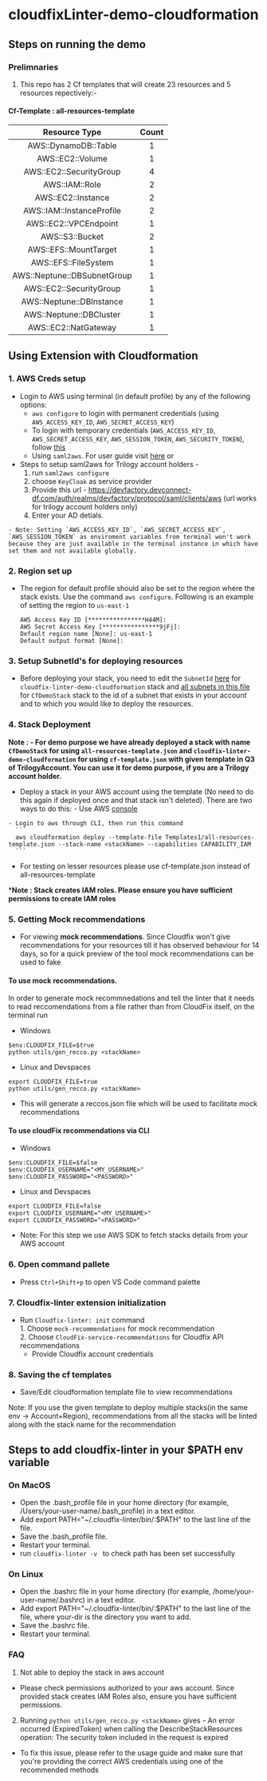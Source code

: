 # cloudfixLinter-demo-cloudformation

## Steps on running the demo

### Prelimnaries

1. This repo has 2 Cf templates that  will create 23 resources and 5 resources repectively:-

#### Cf-Template : all-resources-template

| Resource Type   |      Count      |
|:----------:|:-------------:|
| AWS::DynamoDB::Table |  1 |   
| AWS::EC2::Volume     |  1 |
| AWS::EC2::SecurityGroup |  4 |
| AWS::IAM::Role       |  2 |
| AWS::EC2::Instance   |  2 |
| AWS::IAM::InstanceProfile |  2 |
| AWS::EC2::VPCEndpoint|  1 | 
| AWS::S3::Bucket      |  2 |
| AWS::EFS::MountTarget|  1 | 
| AWS::EFS::FileSystem |  1 |
| AWS::Neptune::DBSubnetGroup |  1 |
| AWS::EC2::SecurityGroup  |  1 |
| AWS::Neptune::DBInstance |  1 | 
| AWS::Neptune::DBCluster |  1 |
| AWS::EC2::NatGateway |  1 | 



## Using Extension with Cloudformation

 ### 1.  AWS Creds setup
  - Login to AWS using terminal (in default profile) by any of the following options:
    - `aws configure` to login with permanent credentials (using `AWS_ACCESS_KEY_ID`, `AWS_SECRET_ACCESS_KEY`)
    - To login with temporary credentials (`AWS_ACCESS_KEY_ID`, `AWS_SECRET_ACCESS_KEY`, `AWS_SESSION_TOKEN`, `AWS_SECURITY_TOKEN`), follow [this](https://docs.aws.amazon.com/IAM/latest/UserGuide/id_credentials_temp_use-resources.html#using-temp-creds-sdk-cli)
    - Using `saml2aws`. For user guide visit [here](https://docs.aws.amazon.com/IAM/latest/UserGuide/id_credentials_temp_use-resources.html#using-temp-creds-sdk-cli)
      or 
   - Steps to setup saml2aws for Trilogy account holders -
      1.  run `saml2aws configure`
      2.  choose `KeyCloak` as service provider
      3.  Provide this url - https://devfactory.devconnect-df.com/auth/realms/devfactory/protocol/saml/clients/aws (url works for trilogy account holders only)
      4.  Enter your AD detials.     
      
    - Note: Setting `AWS_ACCESS_KEY_ID`, `AWS_SECRET_ACCESS_KEY`, `AWS_SESSION_TOKEN` as enviroment variables from terminal won't work because they are just available in the terminal instance in which have set them and not available globally.

 ### 2.  Region set up   
   - The region for default profile should also be set to the region where the stack exists. Use the command `aws configure`. Following is an example of setting the region to `us-east-1`
      ```
      AWS Access Key ID [****************H44M]: 
      AWS Secret Access Key [****************9jFj]: 
      Default region name [None]: us-east-1
      Default output format [None]:
      ```
### 3.  Setup SubnetId's for deploying resources    
   - Before deploying your stack, you need to edit the `SubnetId` [here](./Templates1/cf-template.json#L22) for `cloudfix-linter-demo-cloudformation` stack and [all subnets in this file](https://github.com/trilogy-group/cloudfixLinter-demo-cloudformation/blob/newResources/README.md) for `CfDemoStack` stack to the id of a subnet that exists in your account and to which you would like to deploy the resources.

 ### 4. Stack Deployment    
**Note : - For demo purpose we have already deployed a stack with name `CfDemoStack` for using `all-resources-template.json` and `cloudfix-linter-demo-cloudformation` for using `cf-template.json` with given template in Q3 of TrilogyAccount. You can use it for demo purpose, if you are a Trilogy account holder.**       
   - Deploy a stack in your AWS account using the template (No need to do this again if deployed once and that stack isn't deleted). There are two ways to do this:
    - Use AWS [console](https://us-east-1.console.aws.amazon.com/cloudformation/home?region=us-east-1#/stacks)

    - Login to aws through CLI, then run this command
      ```
      aws cloudformation deploy --template-file Templates1/all-resources-template.json --stack-name <stackName> --capabilities CAPABILITY_IAM
      ```
   - For testing on lesser resources please use cf-template.json instead of all-resources-template

 ***Note : Stack creates IAM roles. Please ensure you have sufficient permissions to create IAM roles**
 
 ### 5.  Getting Mock recommendations    
   - For viewing **mock recommendations**. Since Cloudfix won't give recommendations for your resources till it has observed behaviour for 14 days, so for a quick preview of the tool mock recommendations can be used to fake 
   #### To use mock recommendations.
   In order to generate mock recommnedations and tell the linter that it needs to read reccomendations from a file rather than from CloudFix itself, on the terminal run
   - Windows
   ```
   $env:CLOUDFIX_FILE=$true
   python utils/gen_recco.py <stackName>
   ```
   - Linux and Devspaces
   ```
   export CLOUDFIX_FILE=true
   python utils/gen_recco.py <stackName>
   ```


  - This will generate a reccos.json file which will be used to facilitate mock recommendations     
    
   #### To use cloudFix recommendations via CLI

   - Windows
   ```
   $env:CLOUDFIX_FILE=$false
   $env:CLOUDFIX_USERNAME="<MY_USERNAME>"
   $env:CLOUDFIX_PASSWORD="<PASSWORD>"
   ```
   - Linux and Devspaces
   ```
   export CLOUDFIX_FILE=false
   export CLOUDFIX_USERNAME="<MY_USERNAME>"
   export CLOUDFIX_PASSWORD="<PASSWORD>"
  
   ```            
  - Note: For this step we use AWS SDK to fetch stacks details from your AWS account

 ### 6. Open command pallete    
   - Press `Ctrl+Shift+p` to open VS Code command palette

 ### 7. Cloudfix-linter extension initialization    
   - Run `Cloudfix-linter: init` command   
    1. Choose `mock-recommendations` for mock recommendation    
    2. Choose `CloudFix-service-recommendations` for Cloudfix API recommendations
       - Provide Cloudfix account credentials
 ### 8. Saving the cf templates    
   - Save/Edit cloudformation template file to view recommendations

Note: If you use the given template to deploy multiple stacks(in the same env -> Account+Region), recommendations from all the stacks will be linted along with the stack name for the recommendation

## Steps to add cloudfix-linter in your $PATH env variable
 ### On MacOS 
  - Open the .bash_profile file in your home directory (for example, /Users/your-user-name/.bash_profile) in a text editor.
  - Add export PATH="~/.cloudfix-linter/bin/:$PATH" to the last line of the file.     
  - Save the .bash_profile file.
  - Restart your terminal.
  - run `cloudfix-linter -v ` to check path has been set successfully

 ### On Linux
  - Open the .bashrc file in your home directory (for example, /home/your-user-name/.bashrc) in a text editor.    
  - Add export PATH="~/.cloudfix-linter/bin/:$PATH" to the last line of the file, where your-dir is the directory you want to add.     
  - Save the .bashrc file.     
  - Restart your terminal.      

### FAQ

1. Not able to deploy the stack in aws account
 - Please check permissions authorized to your aws account. Since provided stack creates IAM Roles also, ensure you have sufficient permissions.

2. Running `python utils/gen_recco.py <stackName>` gives - An error occurred (ExpiredToken) when calling the DescribeStackResources operation: The security token included in the request is expired
 - To fix this issue, please refer to the usage guide and make sure that you're providing the correct AWS credentials using one of the recommended methods
